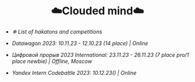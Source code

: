 <h1 align="center">☁️Clouded mind☁️</h1>

- _❄ List of hakatons and competitions_

- _Datawagon 2023: 10.11.23 - 12.10.23 (14 place) | Online_

- _Цифровой прорыв 2023 International: 23.11.23 - 26.11.23 (7 place pro/1 place newbie) | Offline, Moscow_

- _Yandex Intern Codebattle 2023: 10.12.23() | Online_
